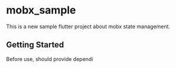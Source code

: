 # mobx_sample

This is a new sample flutter project about mobx state management.

## Getting Started

Before use, should provide dependi
